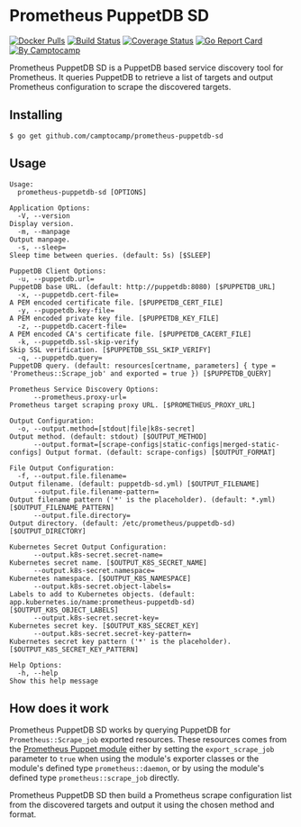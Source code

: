 Prometheus PuppetDB SD
======================

[![Docker Pulls](https://img.shields.io/docker/pulls/camptocamp/prometheus-puppetdb-sd.svg)](https://hub.docker.com/r/camptocamp/prometheus-puppetdb-sd/)
[![Build Status](https://img.shields.io/travis/camptocamp/prometheus-puppetdb-sd/master.svg)](https://travis-ci.org/camptocamp/prometheus-puppetdb-sd)
[![Coverage Status](https://img.shields.io/coveralls/camptocamp/prometheus-puppetdb-sd.svg)](https://coveralls.io/r/camptocamp/prometheus-puppetdb-sd?branch=master)
[![Go Report Card](https://goreportcard.com/badge/github.com/camptocamp/prometheus-puppetdb-sd)](https://goreportcard.com/report/github.com/camptocamp/prometheus-puppetdb-sd)
[![By Camptocamp](https://img.shields.io/badge/by-camptocamp-fb7047.svg)](http://www.camptocamp.com)


Prometheus PuppetDB SD is a PuppetDB based service discovery tool for Prometheus. It queries PuppetDB to retrieve a list of targets and output Prometheus configuration to scrape the discovered targets.


## Installing

```shell
$ go get github.com/camptocamp/prometheus-puppetdb-sd
```

## Usage

```shell
Usage:
  prometheus-puppetdb-sd [OPTIONS]

Application Options:
  -V, --version                                                             Display version.
  -m, --manpage                                                             Output manpage.
  -s, --sleep=                                                              Sleep time between queries. (default: 5s) [$SLEEP]

PuppetDB Client Options:
  -u, --puppetdb.url=                                                       PuppetDB base URL. (default: http://puppetdb:8080) [$PUPPETDB_URL]
  -x, --puppetdb.cert-file=                                                 A PEM encoded certificate file. [$PUPPETDB_CERT_FILE]
  -y, --puppetdb.key-file=                                                  A PEM encoded private key file. [$PUPPETDB_KEY_FILE]
  -z, --puppetdb.cacert-file=                                               A PEM encoded CA's certificate file. [$PUPPETDB_CACERT_FILE]
  -k, --puppetdb.ssl-skip-verify                                            Skip SSL verification. [$PUPPETDB_SSL_SKIP_VERIFY]
  -q, --puppetdb.query=                                                     PuppetDB query. (default: resources[certname, parameters] { type = 'Prometheus::Scrape_job' and exported = true }) [$PUPPETDB_QUERY]

Prometheus Service Discovery Options:
      --prometheus.proxy-url=                                               Prometheus target scraping proxy URL. [$PROMETHEUS_PROXY_URL]

Output Configuration:
  -o, --output.method=[stdout|file|k8s-secret]                              Output method. (default: stdout) [$OUTPUT_METHOD]
      --output.format=[scrape-configs|static-configs|merged-static-configs] Output format. (default: scrape-configs) [$OUTPUT_FORMAT]

File Output Configuration:
  -f, --output.file.filename=                                               Output filename. (default: puppetdb-sd.yml) [$OUTPUT_FILENAME]
      --output.file.filename-pattern=                                       Output filename pattern ('*' is the placeholder). (default: *.yml) [$OUTPUT_FILENAME_PATTERN]
      --output.file.directory=                                              Output directory. (default: /etc/prometheus/puppetdb-sd) [$OUTPUT_DIRECTORY]

Kubernetes Secret Output Configuration:
      --output.k8s-secret.secret-name=                                      Kubernetes secret name. [$OUTPUT_K8S_SECRET_NAME]
      --output.k8s-secret.namespace=                                        Kubernetes namespace. [$OUTPUT_K8S_NAMESPACE]
      --output.k8s-secret.object-labels=                                    Labels to add to Kubernetes objects. (default: app.kubernetes.io/name:prometheus-puppetdb-sd) [$OUTPUT_K8S_OBJECT_LABELS]
      --output.k8s-secret.secret-key=                                       Kubernetes secret key. [$OUTPUT_K8S_SECRET_KEY]
      --output.k8s-secret.secret-key-pattern=                               Kubernetes secret key pattern ('*' is the placeholder). [$OUTPUT_K8S_SECRET_KEY_PATTERN]

Help Options:
  -h, --help                                                                Show this help message
```

## How does it work

Prometheus PuppetDB SD works by querying PuppetDB for `Prometheus::Scrape_job` exported resources. These resources comes from the [Prometheus Puppet module](https://github.com/voxpupuli/puppet-prometheus) either by setting the `export_scrape_job` parameter to `true` when using the module's exporter classes or the module's defined type `prometheus::daemon`, or by using the module's defined type `prometheus::scrape_job` directly.

Prometheus PuppetDB SD then build a Prometheus scrape configuration list from the discovered targets and output it using the chosen method and format.

